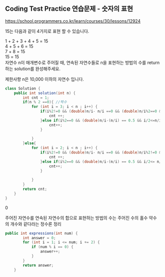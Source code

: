 ## Coding Test Practice 연습문제 - 숫자의 표현

https://school.programmers.co.kr/learn/courses/30/lessons/12924

15는 다음과 같이 4가지로 표현 할 수 있습니다.

1 + 2 + 3 + 4 + 5 = 15 <br>
4 + 5 + 6 = 15 <br>
7 + 8 = 15 <br>
15 = 15 <br>
자연수 n이 매개변수로 주어질 때, 연속된 자연수들로 n을 표현하는 방법의 수를 return하는 solution를 완성해주세요. <br>

제한사항
n은 10,000 이하의 자연수 입니다. <br>


```java
class Solution {
    public int solution(int n) {
        int cnt = 1;
        if(n % 2 ==0){ //짝수
            for (int i = 3; i < n ; i++) {
                if(i%2!=0 && (double)n/i- n/i ==0 && (double)n/i%2==0 && i/2<n/i){
                    cnt ++;
                }else if(i%2==0 && (double)n/i-(n/i) == 0.5 && i/2<=n/i){
                    cnt++;
                }
              
            }
        }else{
            for (int i = 2; i < n ; i++) {
                if(i%2!=0 && (double)n/i- n/i ==0 && (double)n/i%2!=0 && i/2<n/i){
                    cnt ++;
                }else if(i%2==0 && (double)n/i-(n/i) == 0.5 && i/2<= n/i){
                    cnt++;
                }
                
            }
        }
        return cnt;
    }
}
```
0

주어진 자연수를 연속된 자연수의 합으로 표현하는 방법의 수는 주어진 수의 홀수 약수의 개수와 같다라는 정수론 정리

```java
public int expressions(int num) {
        int answer = 0;
        for (int i = 1; i <= num; i += 2) {
            if (num % i == 0) {
                answer++;
            }
        }
        return answer;
    }
```
